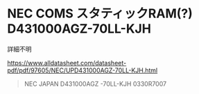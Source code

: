 # NEC COMS スタティックRAM(?) D431000AGZ-70LL-KJH
詳細不明

https://www.alldatasheet.com/datasheet-pdf/pdf/97605/NEC/UPD431000AGZ-70LL-KJH.html

<!-- ![表面](https://raw.githubusercontent.com/smdn/txline-map-display/images/doc/modules/6M15040/IC5/face.jpg) -->
> NEC JAPAN
> D431000AGZ
> -70LL-KJH
> 0330R7007